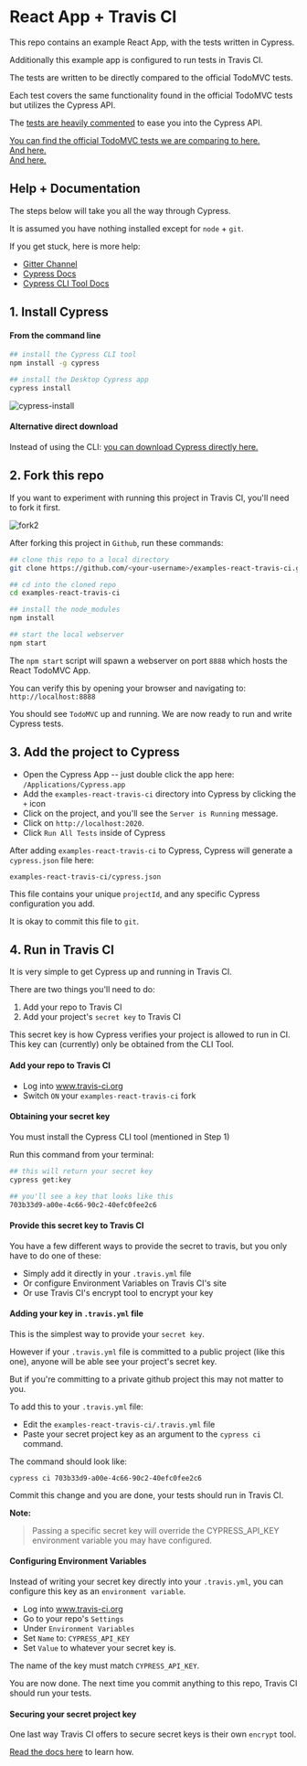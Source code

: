 # React App + Travis CI

This repo contains an example React App, with the tests written in Cypress.

Additionally this example app is configured to run tests in Travis CI.

The tests are written to be directly compared to the official TodoMVC tests.

Each test covers the same functionality found in the official TodoMVC tests but utilizes the Cypress API.

The [tests are heavily commented](tests/app_spec.js) to ease you into the Cypress API.

[You can find the official TodoMVC tests we are comparing to here.](https://github.com/tastejs/todomvc/blob/master/tests/test.js) <br>
[And here.](https://github.com/tastejs/todomvc/blob/master/tests/page.js) <br>
[And here.](https://github.com/tastejs/todomvc/blob/master/tests/testOperations.js)

## Help + Documentation

The steps below will take you all the way through Cypress.

It is assumed you have nothing installed except for `node` + `git`.

If you get stuck, here is more help:

* [Gitter Channel](https://gitter.im/cypress-io/cypress)
* [Cypress Docs](https://github.com/cypress-io/cypress/wiki)
* [Cypress CLI Tool Docs](https://github.com/cypress-io/cypress-cli)

## 1. Install Cypress

#### From the command line

```bash
## install the Cypress CLI tool
npm install -g cypress

## install the Desktop Cypress app
cypress install
```

![cypress-install](https://cloud.githubusercontent.com/assets/1268976/9279271/5c3826ba-4284-11e5-969b-91b0c27a8dee.gif)

#### Alternative direct download

Instead of using the CLI: [you can download Cypress directly here.](http://download.cypress.io/latest)

## 2. Fork this repo

If you want to experiment with running this project in Travis CI, you'll need to fork it first.

![fork2](https://cloud.githubusercontent.com/assets/1268976/9283761/24c8f0a4-42a4-11e5-8f57-f99fb70c75fb.gif)

After forking this project in `Github`, run these commands:

```bash
## clone this repo to a local directory
git clone https://github.com/<your-username>/examples-react-travis-ci.git

## cd into the cloned repo
cd examples-react-travis-ci

## install the node_modules
npm install

## start the local webserver
npm start
```

The `npm start` script will spawn a webserver on port `8888` which hosts the React TodoMVC App.

You can verify this by opening your browser and navigating to: `http://localhost:8888`

You should see `TodoMVC` up and running. We are now ready to run and write Cypress tests.

## 3. Add the project to Cypress

* Open the Cypress App -- just double click the app here: `/Applications/Cypress.app`
* Add the `examples-react-travis-ci` directory into Cypress by clicking the `+` icon
* Click on the project, and you'll see the `Server is Running` message.
* Click on `http://localhost:2020`.
* Click `Run All Tests` inside of Cypress

After adding `examples-react-travis-ci` to Cypress, Cypress will generate a `cypress.json` file here:

```
examples-react-travis-ci/cypress.json
```

This file contains your unique `projectId`, and any specific Cypress configuration you add.

It is okay to commit this file to `git`.

## 4. Run in Travis CI

It is very simple to get Cypress up and running in Travis CI.

There are two things you'll need to do:

1. Add your repo to Travis CI
2. Add your project's `secret key` to Travis CI

This secret key is how Cypress verifies your project is allowed to run in CI. This key can (currently) only be obtained from the CLI Tool.

#### Add your repo to Travis CI

* Log into www.travis-ci.org
* Switch `ON` your `examples-react-travis-ci` fork

#### Obtaining your secret key

You must install the Cypress CLI tool (mentioned in Step 1)

Run this command from your terminal:

```bash
## this will return your secret key
cypress get:key
```

```bash
## you'll see a key that looks like this
703b33d9-a00e-4c66-90c2-40efc0fee2c6
```

#### Provide this secret key to Travis CI

You have a few different ways to provide the secret to travis, but you only have to do one of these:

* Simply add it directly in your `.travis.yml` file
* Or configure Environment Variables on Travis CI's site
* Or use Travis CI's encrypt tool to encrypt your key

#### Adding your key in `.travis.yml` file

This is the simplest way to provide your `secret key`.

However if your `.travis.yml` file is committed to a public project (like this one), anyone will be able see your project's secret key.

But if you're committing to a private github project this may not matter to you.

To add this to your `.travis.yml` file:

* Edit the `examples-react-travis-ci/.travis.yml` file
* Paste your secret project key as an argument to the `cypress ci` command.

The command should look like:

```
cypress ci 703b33d9-a00e-4c66-90c2-40efc0fee2c6
```

Commit this change and you are done, your tests should run in Travis CI.

**Note:**
> Passing a specific secret key will override the CYPRESS_API_KEY environment variable you may have configured.

#### Configuring Environment Variables

Instead of writing your secret key directly into your `.travis.yml`, you can configure this key as an `environment variable`.

* Log into www.travis-ci.org
* Go to your repo's `Settings`
* Under `Environment Variables`
* Set `Name` to: `CYPRESS_API_KEY`
* Set `Value` to whatever your secret key is.

The name of the key must match `CYPRESS_API_KEY`.

You are now done. The next time you commit anything to this repo, Travis CI should run your tests.

#### Securing your secret project key

One last way Travis CI offers to secure secret keys is their own `encrypt` tool.

[Read the docs here](http://docs.travis-ci.com/user/encryption-keys/) to learn how.
